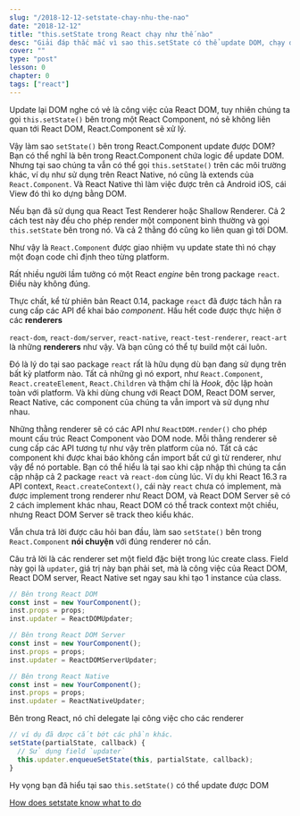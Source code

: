 ```yaml
---
slug: "/2018-12-12-setstate-chay-nhu-the-nao"
date: "2018-12-12"
title: "this.setState trong React chạy như thế nào"
desc: "Giải đáp thắc mắc vì sao this.setState có thể update DOM, chạy được trên mobile, chạy được trên bất kỳ môi trường nào"
cover: ""
type: "post"
lesson: 0
chapter: 0
tags: ["react"]
---
```



Update lại DOM nghe có vẻ là công việc của React DOM, tuy nhiên chúng ta gọi `this.setState()` bên trong một React Component,  nó sẽ không liên quan tới React DOM, React.Component sẽ xử lý.

Vậy làm sao `setState()` bên trong React.Component update được DOM? Bạn có thể nghĩ là bên trong React.Component chứa logic để update DOM. Nhưng tại sao chúng ta vẫn có thể gọi `this.setState()` trên các môi trường khác, ví dụ như sử dụng trên React Native, nó cũng là extends của `React.Component`. Và React Native thì làm việc được trên cả Android iOS, cái View đó thì ko dựng bằng DOM.

Nếu bạn đã sử dụng qua React Test Renderer hoặc Shallow Renderer. Cả 2 cách test này đều cho phép render một component bình thường và gọi `this.setState` bên trong nó. Và cả 2 thằng đó cũng ko liên quan gì tới DOM.

Như vậy là `React.Component` được giao nhiệm vụ update state thì nó chạy một đoạn code chỉ định theo từng platform.

Rất nhiều người lầm tưởng có một React *engine* bên trong package `react`. Điều này không đúng.

Thực chất, kể từ phiên bản React 0.14, package `react` đã được tách hẳn ra cung cấp các API để khai báo *component*. Hầu hết code được thực hiện ở các **renderers**

`react-dom`, `react-dom/server`, `react-native`, `react-test-renderer`, `react-art` là những **renderers** như vậy. Và bạn cũng có thể tự build một cái  luôn.

Đó là lý do tại sao package `react` rất là hữu dụng dù bạn đang sử dụng trên bất kỳ platform nào. Tất cả những gì nó export, như `React.Component`, `React.createElement`, `React.Children` và thậm chí là *Hook*, độc lập hoàn toàn với platform. Và khi dùng chung với React DOM, React DOM server, React Native, các component của chúng ta vẫn import và sử dụng như nhau.

Những thằng renderer sẽ có các API như `ReactDOM.render()` cho phép mount cấu trúc React Component vào DOM node. Mỗi thằng renderer sẽ cung cấp các API tương tự như vậy trên platform của nó. Tất cả các component khi được khai báo không cần import bất cứ gì từ renderer, như vậy để nó portable.
Bạn có thể hiểu là tại sao khi cập nhập thì chúng ta cần cập nhập cả 2 package `react` và `react-dom` cùng lúc. Ví dụ khi React 16.3 ra API context, `React.createContext()`, cái này `react` chưa có implement, mà được implement trong renderer như  React DOM, và React DOM Server sẽ có 2 cách implement khác nhau, React DOM có thể track context một chiều, nhưng React DOM Server sẽ track theo kiểu khác.

Vẫn chưa trả lời được câu hỏi ban đầu, làm sao `setState()` bên trong `React.Component` **nói chuyện** với đúng renderer nó cần.

Câu trả lời là các renderer set một field đặc biệt trong lúc create class. Field này gọi là `updater`, giá trị này bạn phải set, mà là công việc của React DOM, React DOM server, React Native set ngay sau khi tạo 1 instance của class.

```js
// Bên trong React DOM
const inst = new YourComponent();
inst.props = props;
inst.updater = ReactDOMUpdater;

// Bên trong React DOM Server
const inst = new YourComponent();
inst.props = props;
inst.updater = ReactDOMServerUpdater;

// Bên trong React Native
const inst = new YourComponent();
inst.props = props;
inst.updater = ReactNativeUpdater;
```
Bên trong React, nó chỉ delegate lại công việc cho các renderer

```js
// ví dụ đã được cắt bớt các phần khác.
setState(partialState, callback) {
  // Sử dụng field `updater`
  this.updater.enqueueSetState(this, partialState, callback);
}
```
Hy vọng bạn đã hiểu tại sao `this.setState()` có thể update được DOM



<a target="_blank" rel="noopener noreferrer" href="https://overreacted.io/how-does-setstate-know-what-to-do/">How does setstate know what to do</a>